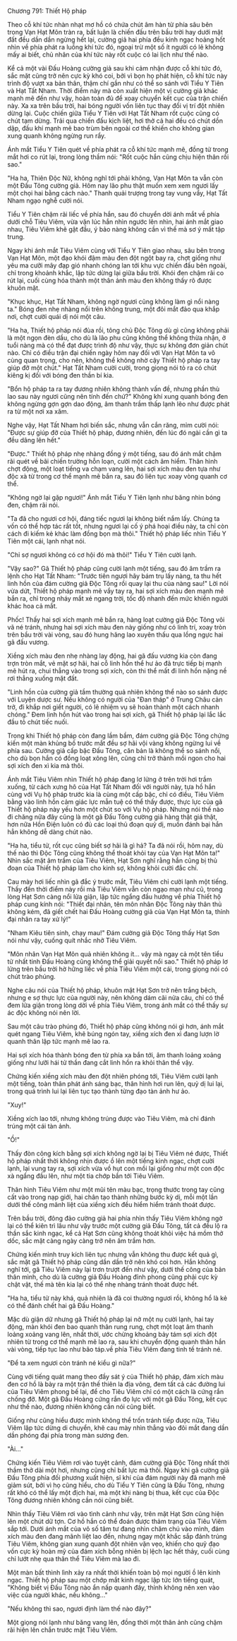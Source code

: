 




Chương 791: Thiết Hộ pháp


Theo cỗ khí tức nhàn nhạt mơ hồ có chứa chút âm hàn từ phía sâu bên trong Vạn Hạt Môn tràn ra, bất luận là chiến đấu trên bầu trời hay dưới mặt đất đều dần dần ngừng hết lại, cường giả hai phía đều kinh ngạc hoảng hốt nhìn về phía phát ra luồng khí tức đó, ngoại trừ một số ít người có lẽ không mấy ai biết, chủ nhân của khí tức này rốt cuộc có lai lịch như thế nào.

Kể cả một vài Đấu Hoàng cường giả sau khi cảm nhận được cỗ khí tức đó, sắc mặt cũng trở nên cực kỳ khó coi, bởi vì bọn họ phát hiện, cỗ khí tức này trình độ vượt xa bản thân, thậm chí gần như có thể so sánh với Tiểu Y Tiên và Hạt Tất Nham. Thời điểm này mà còn xuất hiện một vị cường giả khác mạnh mẽ đến như vậy, hoàn toàn đủ để xoay chuyển kết cục của trận chiến này. Xa xa trên bầu trời, hai bóng người vốn liên tục thay đổi vị trí đột nhiên dừng lại. Cuộc chiến giữa Tiểu Y Tiên với Hạt Tất Nham rốt cuộc cũng có chút tạm dừng. Trải qua chiến đấu kịch liệt, hơi thở cả hai đều có chút dồn dập, đấu khí mạnh mẽ bao trùm bên ngoài cơ thể khiến cho không gian xung quanh không ngừng run rẩy.

Ánh mắt Tiểu Y Tiên quét về phía phát ra cỗ khí tức mạnh mẽ, đồng tử trong mắt hơi co rút lại, trong lòng thầm nói: "Rốt cuộc hắn cũng chịu hiện thân rồi sao."

"Ha ha, Thiên Độc Nữ, không nghĩ tới phải không, Vạn Hạt Môn ta vẫn còn một Đấu Tông cường giả. Hôm nay lão phu thật muốn xem xem ngươi lấy một chọi hai bằng cách nào." Thanh quải trượng trong tay vung vẩy, Hạt Tất Nham ngạo nghễ cười nói.

Tiểu Y Tiên chậm rãi liếc về phía hắn, sau đó chuyển dời ánh mắt về phía dưới chỗ Tiêu Viêm, vừa vặn lúc hắn nhìn ngước lên nhìn, hai ánh mắt giao nhau, Tiêu Viêm khẽ gật đầu, ý bảo nàng không cần vì thế mà sơ ý mất tập trung.

Ngay khi ánh mắt Tiêu Viêm cùng với Tiểu Y Tiên giao nhau, sâu bên trong Vạn Hạt Môn, một đạo khói đậm màu đen đột ngột bay ra, chợt giống như yêu ma cưỡi mây đạp gió nhanh chóng lan tới khu vực chiến đấu bên ngoài, chỉ trong khoảnh khắc, lập tức dừng lại giữa bầu trời. Khói đen chậm rãi co rút lại, cuối cùng hóa thành một thân ảnh màu đen không thấy rõ được khuôn mặt.

"Khục khục, Hạt Tất Nham, không ngờ ngươi cũng không làm gì nổi nàng ta." Bóng đen nhẹ nhàng nổi trên không trung, một đôi mắt đảo qua khắp nơi, chợt cười quái dị nói một câu.

"Ha ha, Thiết hộ pháp nói đùa rồi, tông chủ Độc Tông dù gì cũng không phải là một ngọn đèn dầu, cho dù là lão phu cũng không thể không thừa nhận, ở tuổi nàng mà có thể đạt được trình độ như vậy, thực sự không đơn giản chút nào. Chỉ có điều trận đại chiến ngày hôm nay đối với Vạn Hạt Môn ta vô cùng quan trọng, cho nên, không thể không nhờ cậy Thiết hộ pháp ra tay giúp đỡ một chút." Hạt Tất Nham cười cười, trong giọng nói tỏ ra có chút kiêng kị đối với bóng đen thần bí kia.

"Bổn hộ pháp ta ra tay đương nhiên không thành vấn đề, nhưng phần thù lao sau này ngươi cũng nên tính đến chứ?" Không khí xung quanh bóng đen không ngừng gợn gợn dao động, âm thanh trầm thấp lạnh lẽo như được phát ra từ một nơi xa xăm.

Nghe vậy, Hạt Tất Nham hơi biến sắc, nhưng vẫn cắn răng, mỉm cười nói: "Được sự giúp đỡ của Thiết hộ pháp, đương nhiên, đến lúc đó ngài cần gì ta đều dâng lên hết."

"Được." Thiết hộ pháp nhẹ nhàng đồng ý một tiếng, sau đó ánh mắt chậm rãi quét về bãi chiến trường hỗn loạn, cười một cách âm hiểm. Thân hình chợt động, một loạt tiếng va chạm vang lên, hai sợi xích màu đen tựa như độc xà từ trong cơ thể mạnh mẽ bắn ra, sau đó liên tục xoay vòng quanh cơ thể.

"Không ngờ lại gặp ngươi!" Ánh mắt Tiểu Y Tiên lạnh như băng nhìn bóng đen, chậm rãi nói.

"Ta đã cho ngươi cơ hội, đáng tiếc ngươi lại không biết nắm lấy. Chúng ta vốn có thể hợp tác rất tốt, nhưng ngươi lại cố ý phá hoại điều này, ta chỉ còn cách đi kiếm kẻ khác làm đồng bọn mà thôi." Thiết hộ pháp liếc nhìn Tiểu Y Tiên một cái, lạnh nhạt nói.

"Chỉ sợ ngươi không có cơ hội đó mà thôi!" Tiểu Y Tiên cười lạnh.

"Vậy sao?" Gã Thiết hộ pháp cũng cười lạnh một tiếng, sau đó âm trầm ra lệnh cho Hạt Tất Nham: "Trước tiên ngươi hãy bám trụ lấy nàng, ta thu hết linh hồn của đám cường giả Độc Tông rồi quay lại thu của nàng sau!" Lời nói vừa dứt, Thiết hộ pháp mạnh mẽ vẩy tay ra, hai sợi xích màu đen mạnh mẽ bắn ra, chỉ trong nháy mắt xé ngang trời, tốc độ nhanh đến mức khiến người khác hoa cả mắt.

Phốc! Thấy hai sợi xích mạnh mẽ bắn ra, hàng loạt cường giả Độc Tông vôi vã né tránh, nhưng hai sợi xích màu đen này giống như có linh trí, xoay tròn trên bầu trời vài vòng, sau đó hung hăng lao xuyên thấu qua lồng ngực hai gã đấu vương.

Xiềng xích màu đen nhẹ nhàng lay động, hai gã đấu vương kia còn đang trợn tròn mắt, vẻ mặt sợ hãi, hai cỗ linh hồn thể hư ảo đã trực tiếp bị mạnh mẽ hút ra, chui thẳng vào trong sợi xích, còn thi thể mất đi linh hồn nặng nề rơi thẳng xuống mặt đất.

"Linh hồn của cường giả tầm thường quả nhiên không thể nào so sánh được với Luyện dược sư. Nếu không có người của "Đan tháp" ở Trung Châu cản trở, đi khắp nơi giết người, có lẽ nhiệm vụ sẽ hoàn thành một cách nhanh chóng." Đem linh hồn hút vào trong hai sợi xích, gã Thiết hộ pháp lại lắc lắc đầu tỏ chút tiếc nuối.

Trong khi Thiết hộ pháp còn đang lầm bầm, đám cường giả Độc Tông chứng kiến một màn khủng bố trước mắt đều sợ hãi vội vàng không ngừng lui về phía sau. Cường giả cấp bậc Đấu Tông, căn bản là không thể so sánh nổi, cho dù bọn hắn có đồng loạt xông lên, cũng chỉ trở thành mồi ngon cho hai sợi xích đen xì kia mà thôi.

Ánh mắt Tiêu Viêm nhìn Thiết hộ pháp đang lơ lửng ở trên trời hơi trầm xuống, từ cách xưng hô của Hạt Tất Nham đối với người này, tựa hồ hắn cùng với Vụ hộ pháp trước kia là cùng một cấp bậc, chỉ có điều, Tiêu Viêm bằng vào linh hồn cảm giác lực mẫn tuệ có thể thấy được, thực lực của gã Thiết hộ pháp này yếu hơn một chút so với Vụ hộ pháp. Nhưng nói thế nào đi chăng nữa đây cũng là một gã Đấu Tông cường giả hàng thật giá thật, hơn nữa Hồn Điện luôn có đủ các loại thủ đoạn quỷ dị, muốn đánh bại hắn hẳn không dễ dàng chút nào.

"Ha ha, tiểu tử, rốt cục cũng biết sợ hãi là gì hả? Ta đã nói rồi, hôm nay, dù thế nào thì Độc Tông cũng không thể thoát khỏi tay của Vạn Hạt Môn ta!" Nhìn sắc mặt âm trầm của Tiêu Viêm, Hạt Sơn nghĩ rằng hắn cũng bị thủ đoạn của Thiết hộ pháp làm cho kinh sợ, không khỏi cười đắc chí.

Cau mày hơi liếc nhìn gã đắc ý trước mắt, Tiêu Viêm chỉ cười lạnh một tiếng. Thấy đến thời điểm này rồi mà Tiêu Viêm vẫn còn ngạo mạn như cũ, trong lòng Hạt Sơn càng nổi lửa giận, lập tức ngẩng đầu hướng về phía Thiết hộ pháp cung kính nói: "Thiết đại nhân, tên môn nhân Độc Tông này thân thủ không kém, đã giết chết hai Đấu Hoàng cường giả của Vạn Hạt Môn ta, thỉnh đại nhân ra tay xử lý!"

"Nham Kiêu tiên sinh, chạy mau!" Đám cường giả Độc Tông thấy Hạt Sơn nói như vậy, cuống quít nhắc nhở Tiêu Viêm.

"Môn nhân Vạn Hạt Môn quả nhiên không ít... vậy mà ngay cả một tên tiểu tử nhất tinh Đấu Hoàng cũng không thể giải quyết nổi sao." Thiết hộ pháp lơ lửng trên bầu trời hờ hững liếc về phía Tiêu Viêm một cái, trong giọng nói có chút trào phúng.

Nghe câu nói của Thiết hộ pháp, khuôn mặt Hạt Sơn trở nên trắng bệch, nhưng e sợ thực lực của người này, nên không dám cãi nửa câu, chỉ có thể đem lửa giận trong lòng dời về phía Tiêu Viêm, trong ánh mắt có thể thấy sự ác độc không nói nên lời.

Sau một câu trào phúng đó, Thiết hộ pháp cũng không nói gì hơn, ánh mắt quét ngang Tiêu Viêm, khẽ búng ngón tay, xiềng xích đen xì đang lượn lờ quanh thân lập tức mạnh mẽ lao ra.

Hai sợi xích hóa thành bóng đen từ phía xa bắn tới, âm thanh loảng xoảng giống như lưỡi hái tử thần đang cắt linh hồn ra khỏi thân thể vậy.

Chứng kiến xiềng xích màu đen đột nhiên phóng tới, Tiêu Viêm cười lạnh một tiếng, toàn thân phát ánh sáng bạc, thân hình hơi run lên, quỷ dị lui lại, trong quá trình lui lại liên tục tạo thành từng đạo tàn ảnh hư ảo.

"Xuy!"

Xiềng xích lao tới, nhưng không trúng được vào Tiêu Viêm, mà chỉ đánh trúng một cái tàn ảnh.

"Ồ!"

Thấy đòn công kích bằng sợi xích không ngờ lại bị Tiêu Viêm né được, Thiết hộ pháp nhất thời không nhịn được ồ lên một tiếng kinh ngạc, chợt cười lạnh, lại vung tay ra, sợi xích vừa vồ hụt con mồi lại giống như một con độc xà ngẩng đầu lên, như một tia chớp bắn tới Tiêu Viêm.

Thân hình Tiêu Viêm như một mũi tên màu bạc, trọng thước trong tay cũng cất vào trong nạp giới, hai chân tạo thành những bước kỳ dị, mỗi một lần dưới thế công mãnh liệt của xiềng xích đều hiểm hiểm tránh thoát được.

Trên bầu trời, đông đảo cường giả hai phía nhìn thấy Tiêu Viêm không ngờ lại có thể kiên trì lâu như vậy trước một cường giả Đấu Tông, tất cả đều lộ ra thần sắc kinh ngạc, kể cả Hạt Sơn cũng không thoát khỏi việc há mồm thở dốc, sắc mặt càng ngày càng trở nên âm trầm hơn.

Chứng kiến mình truy kích liên tục nhưng vẫn không thu được kết quả gì, sắc mặt gã Thiết hộ pháp cũng dần dần trở nên khó coi hơn. Hắn không nghĩ tới, gã Tiêu Viêm này lại trơn trượt đến như vậy, dưới thế công của bản thân mình, cho dù là cường giả Đấu Hoàng đỉnh phong cũng phải cực kỳ chật vật, thế mà tên kia lại có thể nhẹ nhàng tránh thoát được hết.

"Ha ha, tiểu tử này khá, quả nhiên là đã coi thường ngươi rồi, không hổ là kẻ có thể đánh chết hai gã Đấu Hoàng."

Mặc dù giận dữ nhưng gã Thiết hộ pháp lại nở một nụ cười lạnh, hai tay động, màn khói đen bao quanh thân rung rung, chợt một loạt âm thanh loảng xoảng vang lên, nhất thời, ước chừng khoảng bảy tám sợi xích đột nhiên từ trong cơ thể mạnh mẽ lao ra, sau khi chuyển động quanh thân hắn vài vòng, tiếp tục lao như bão táp.về phía Tiêu Viêm đang tinh tế tránh né.

"Để ta xem ngươi còn tránh né kiểu gì nữa?"

Cùng với tiếng quát mang theo đầy sát ý của Thiết hộ pháp, đám xích màu đen cơ hồ là bày ra một trận thế thiên la địa võng, đem tất cả các đường lui của Tiêu Viêm phong bế lại, để cho Tiêu Viêm chỉ có một cách là cứng rắn chống đỡ. Một gã Đấu Hoàng cứng rắn đọ lực với một gã Đấu Tông, kết cục như thế nào, đương nhiên không cần nói cũng biết.

Giống như cũng hiểu được mình không thể trốn tránh tiếp được nữa, Tiêu Viêm lập tức dừng di chuyển, khẽ cau mày nhìn thẳng vào đôi mắt đang dần dần phóng đại phía trong màn sương đen.

"Ài..."

Chứng kiến Tiêu Viêm rơi vào tuyệt cảnh, đám cường giả Độc Tông nhất thời thầm thở dài một hơi, nhưng cũng chỉ bất lực mà thôi. Ngay khi gã cường giả Đấu Tông phía đối phương xuất hiện, sĩ khí của đám người này đã mạnh mẽ giảm sút, bởi vì họ cũng hiểu, cho dù Tiểu Y Tiên cũng là Đấu Tông, nhưng rất khó có thể lấy một địch hai, mà một khi nàng bị thua, kết cục của Độc Tông đương nhiên không cần nói cũng biết.

Nhìn thấy Tiêu Viêm rơi vào tình cảnh như vậy, trên mặt Hạt Sơn cũng hiện lên một chút dữ tợn. Cơ hồ hắn có thể đoán được thảm trạng của Tiêu Viêm sắp tới. Dưới ánh mắt của vô số tâm tư đang nhìn chăm chú vào mình, đám xích màu đen đang mãnh liệt lao đến, nhưng ngay một khắc sắp đánh trúng Tiêu Viêm, không gian xung quanh đột nhiên vặn vẹo, khiến cho quỹ đạo vốn cực kỳ hoàn mỹ của đám xích bỗng nhiên bị lệch lạc hết thảy, cuối cùng chỉ lướt nhẹ qua thân thể Tiêu Viêm mà lao đi.

Một màn bất thình lình xảy ra nhất thời khiến toàn bộ mọi người ồ lên kinh ngạc. Thiết hộ pháp sau một chớp mắt kinh ngạc lập tức lớn tiếng quát, "Không biết vị Đấu Tông nào ẩn nấp quanh đây, thỉnh không nên xen vào việc của người khác, nếu không..."

"Nếu không thì sao, ngươi định làm thế nào đây?"

Một giọng nói lạnh như băng vang lên, đồng thời một thân ảnh cũng chậm rãi hiện lên chắn trước mặt Tiêu Viêm.





